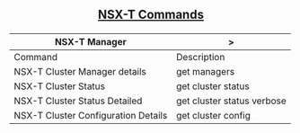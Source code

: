 ## <p align="center"><ins>NSX-T Commands</ins></p>

| NSX-T Manager |>|
| --- | --- |
| Command | Description |
|NSX-T Cluster Manager details|get managers|
|NSX-T Cluster Status|get cluster status|
|NSX-T Cluster Status Detailed|get cluster status verbose|
|NSX-T Cluster Configuration Details|get cluster config|